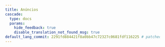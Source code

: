 ```yaml
---
title: Anúncios
cascade:
  type: docs
  params:
    hide_feedback: true
    disable_translation_not_found_msg: true
default_lang_commit: 2291fd884421f8a0bb47c72327c0681fdf116225 # patched
---
```

